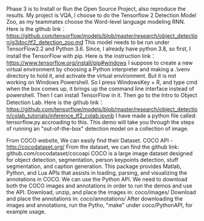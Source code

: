 Phase 3 is to Install or Run the Open Source Project, also reproduce the results.
My project is VQA, I choose to do the Tensorflow 2 Detection Model Zoo, as my teammates choose the Word-level language modeling RNN.
Here is the github link： https://github.com/tensorflow/models/blob/master/research/object_detection/g3doc/tf2_detection_zoo.md
This model needs to be run under TensorFlow2.2 and Python 3.6.
Since, I already have python 3.8, so first, I install the TensorFlow with pip. 
Here is the instruction link： https://www.tensorflow.org/install/pip#windows
I suppose to create a new virtual environment by choosing a Python interpreter and making a .\venv directory to hold it, and activate the virtual environment.
But it is not working on Windows Powershell.
So I press WindowsKey + R, and type cmd when the box comes up, it brings up the command line interface instead of powershell. Then I can install TensorFlow in it.
Then go to the Intro to Object Detection Lab. 
Here is the github link：https://github.com/tensorflow/models/blob/master/research/object_detection/colab_tutorials/inference_tf2_colab.ipynb
I have made a python file called: tensorflow.py accroading to this. This demo will take you through the steps of running an "out-of-the-box" detection model on a collection of image.

From COCO website, We can easily find their Dataset. COCO API - http://cocodataset.org/
From the dataset, we can find the github link: github.com/cocodataset/cocoapi 
COCO is a large image dataset designed for object detection, segmentation, person keypoints detection, stuff segmentation, and caption generation. This package provides Matlab, Python, and Lua APIs that assists in loading, parsing, and visualizing the annotations in COCO.
We can use the Python API. We need to download both the COCO images and annotations in order to run the demos and use the API.
Download, unzip, and place the images in: coco/images/
Download and place the annotations in: coco/annotations/
After downloading the images and annotations,  run the Pytho, "make" under coco/PythonAPI, for example usage. 
